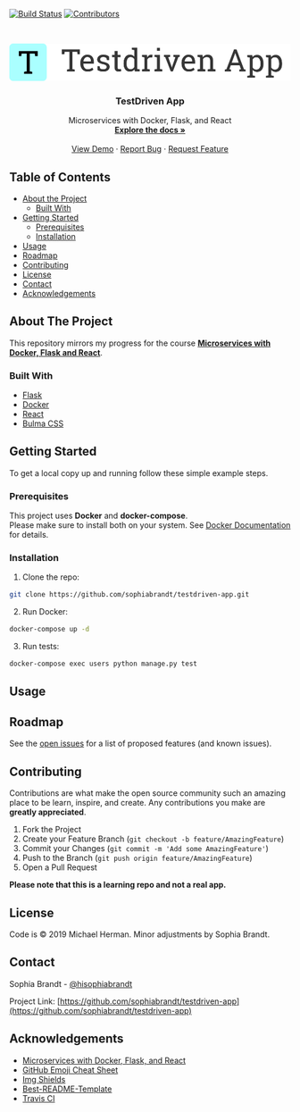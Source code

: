 <!-- PROJECT SHIELDS -->
<!--
-->
[![Build Status][build-shield]][build-url]
[![Contributors][contributors-shield]][contributors-url]



<!-- PROJECT LOGO -->
<br />
<p align="center">
  <a href="https://github.com/sophiabrandt/testdriven-app">
    <img src="logo.png" alt="Logo">
  </a>

  <h3 align="center">TestDriven App</h3>

  <p align="center">
    Microservices with Docker, Flask, and React
    <br />
    <a href="https://github.com/sophiabrandt/testdriven-app"><strong>Explore the docs »</strong></a>
    <br />
    <br />
    <a href="https://github.com/sophiabrandt/testdriven-app">View Demo</a>
    ·
    <a href="https://github.com/sophiabrandt/testdriven-app/issues">Report Bug</a>
    ·
    <a href="https://github.com/sophiabrandt/testdriven-app/issues">Request Feature</a>
  </p>
</p>



<!-- TABLE OF CONTENTS -->
## Table of Contents

* [About the Project](#about-the-project)
  * [Built With](#built-with)
* [Getting Started](#getting-started)
  * [Prerequisites](#prerequisites)
  * [Installation](#installation)
* [Usage](#usage)
* [Roadmap](#roadmap)
* [Contributing](#contributing)
* [License](#license)
* [Contact](#contact)
* [Acknowledgements](#acknowledgements)



<!-- ABOUT THE PROJECT -->
## About The Project

This repository mirrors my progress for the course **[Microservices with Docker, Flask and React][testdriven]**.


### Built With
* [Flask](https://palletsprojects.com/p/flask/)
* [Docker](https://www.docker.com/)
* [React](https://reactjs.org)
* [Bulma CSS](https://bulma.io/)



<!-- GETTING STARTED -->
## Getting Started

To get a local copy up and running follow these simple example steps.

### Prerequisites

This project uses **Docker** and **docker-compose**.  
Please make sure to install both on your system. See [Docker Documentation](https://docs.docker.com/) for details.

### Installation

1. Clone the repo:

```sh
git clone https://github.com/sophiabrandt/testdriven-app.git
```

2. Run Docker:

```sh
docker-compose up -d
```

3. Run tests:

```sh
docker-compose exec users python manage.py test
```

<!-- USAGE EXAMPLES -->
## Usage



<!-- ROADMAP -->
## Roadmap

See the [open issues](https://github.com/sophiabrandt/testdriven-app/issues) for a list of proposed features (and known issues).



<!-- CONTRIBUTING -->
## Contributing

Contributions are what make the open source community such an amazing place to be learn, inspire, and create. Any contributions you make are **greatly appreciated**.

1. Fork the Project
2. Create your Feature Branch (`git checkout -b feature/AmazingFeature`)
3. Commit your Changes (`git commit -m 'Add some AmazingFeature'`)
4. Push to the Branch (`git push origin feature/AmazingFeature`)
5. Open a Pull Request

**Please note that this is a learning repo and not a real app.**

<!-- LICENSE -->
## License

Code is &copy; 2019 Michael Herman. Minor adjustments by Sophia Brandt.


<!-- CONTACT -->
## Contact


Sophia Brandt - [@hisophiabrandt](https://twitter.com/hisophiabrandt)

Project Link: [https://github.com/sophiabrandt/testdriven-app](https://github.com/sophiabrandt/testdriven-app)



<!-- ACKNOWLEDGEMENTS -->
## Acknowledgements
* [Microservices with Docker, Flask, and React][testdriven]
* [GitHub Emoji Cheat Sheet](https://www.webpagefx.com/tools/emoji-cheat-sheet)
* [Img Shields](https://shields.io)
* [Best-README-Template][bestreadmetemplate]
* [Travis CI](https://travis-ci.org/)

<!-- MARKDOWN LINKS & IMAGES -->
<!-- https://www.markdownguide.org/basic-syntax/#reference-style-links -->
[build-shield]: https://travis-ci.org/sophiabrandt/testdriven-app.svg?branch=master
[build-url]: https://travis-ci.org/sophiabrandt/testdriven-app
[contributors-shield]: https://img.shields.io/badge/contributors-1-orange.svg?style=flat-square
[contributors-url]: https://github.com/sophiabrandt/testdriven-app/graphs/contributors
[bestreadmetemplate]: https://github.com/othneildrew/Best-README-Template
[testdriven]: https://testdriven.io/courses/microservices-with-docker-flask-and-react/
